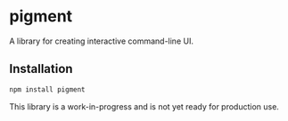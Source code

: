 # pigment

A library for creating interactive command-line UI.

## Installation

```bash
npm install pigment
```

This library is a work-in-progress and is not yet ready for production use.
